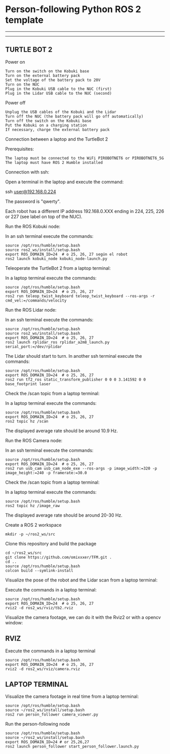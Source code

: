 # Person-following Python ROS 2 template
-----------------------------------------------------

---------------------------------------------
TURTLE BOT 2
---------------------------------------------
Power on

    Turn on the switch on the Kobuki base
    Turn on the external battery pack
    Set the voltage of the battery pack to 20V
    Turn on the NUC
    Plug in the Kobuki USB cable to the NUC (first)
    Plug in the Lidar USB cable to the NUC (second)

Power off

    Unplug the USB cables of the Kobuki and the Lidar
    Turn off the NUC (the battery pack will go off automatically)
    Turn off the switch on the Kobuki base
    Put the Kobuki on a charging station
    If necessary, charge the external battery pack

Connection between a laptop and the TurtleBot 2

Prerequisites:

    The laptop must be connected to the WiFi PIROBOTNET6 or PIROBOTNET6_5G
    The laptop must have ROS 2 Humble installed

Connection with ssh:

Open a terminal in the laptop and execute the command:

ssh user@192.168.0.224

The password is "qwerty".

Each robot has a different IP address 192.168.0.XXX ending in 224, 225, 226 or 227 (see label on top of the NUC).

Run the ROS Kobuki node:

In an ssh terminal execute the commands:

    source /opt/ros/humble/setup.bash
    source ros2_ws/install/setup.bash
    export ROS_DOMAIN_ID=24  # o 25, 26, 27 según el robot
    ros2 launch kobuki_node kobuki_node-launch.py


Teleoperate the TurtleBot 2 from a laptop terminal:

In a laptop terminal execute the commands:

    source /opt/ros/humble/setup.bash
    export ROS_DOMAIN_ID=24  # o 25, 26, 27
    ros2 run teleop_twist_keyboard teleop_twist_keyboard --ros-args -r cmd_vel:=/commands/velocity
    
Run the ROS Lidar node:

In an ssh terminal execute the commands:

    source /opt/ros/humble/setup.bash
    source ros2_ws/install/setup.bash
    export ROS_DOMAIN_ID=24  # o 25, 26, 27
    ros2 launch rplidar_ros rplidar_a2m8_launch.py serial_port:=/dev/rplidar

The Lidar should start to turn. In another ssh terminal execute the commands:

    source /opt/ros/humble/setup.bash
    export ROS_DOMAIN_ID=24  # o 25, 26, 27
    ros2 run tf2_ros static_transform_publisher 0 0 0 3.141592 0 0 base_footprint laser

Check  the /scan topic from a laptop terminal:

In a laptop terminal execute the commands:

    source /opt/ros/humble/setup.bash
    export ROS_DOMAIN_ID=24  # o 25, 26, 27
    ros2 topic hz /scan

The displayed average rate should be around 10.9 Hz.


Run the ROS Camera node:

In an ssh terminal execute the commands:

    source /opt/ros/humble/setup.bash
    export ROS_DOMAIN_ID=24  # o 25, 26, 27
    ros2 run usb_cam usb_cam_node_exe --ros-args -p image_width:=320 -p image_height:=240 -p framerate:=30.0


Check  the /scan topic from a laptop terminal:

In a laptop terminal execute the commands:  

    source /opt/ros/humble/setup.bash
    ros2 topic hz /image_raw

The displayed average rate should be around 20-30 Hz.


Create a ROS 2 workspace

    mkdir -p ~/ros2_ws/src

Clone this repository and build the package

    cd ~/ros2_ws/src
    git clone https://github.com/omixxxer/TFM.git .
    cd ..
    source /opt/ros/humble/setup.bash
    colcon build --symlink-install


Visualize the pose of the robot and the Lidar scan from a laptop terminal:

Execute the commands in a laptop terminal:

    source /opt/ros/humble/setup.bash
    export ROS_DOMAIN_ID=24  # o 25, 26, 27
    rviz2 -d ros2_ws/rviz/tb2.rviz
    
Visualize the camera footage, we can do it with the Rviz2 or with a opencv window:

RVIZ
---
Execute the commands in a laptop terminal   

    source /opt/ros/humble/setup.bash
    export ROS_DOMAIN_ID=24  # o 25, 26, 27
    rviz2 -d ros2_ws/rviz/camera.rviz

LAPTOP TERMINAL
-----
Visualize the camera footage in real time from a laptop terminal:

    source /opt/ros/humble/setup.bash
    source ~/ros2_ws/install/setup.bash
    ros2 run person_follower camera_viewer.py


Run the person-following node

    source /opt/ros/humble/setup.bash
    source ~/ros2_ws/install/setup.bash
    export ROS_DOMAIN_ID=24 # or 25,26,27
    ros2 launch person_follower start_person_follower.launch.py


